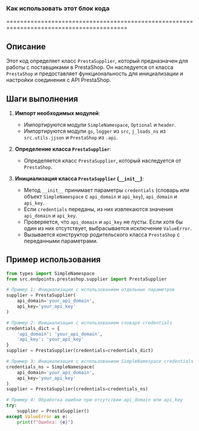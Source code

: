 ### Как использовать этот блок кода
=========================================================================================

Описание
-------------------------
Этот код определяет класс `PrestaSupplier`, который предназначен для работы с поставщиками в PrestaShop. Он наследуется от класса `PrestaShop` и предоставляет функциональность для инициализации и настройки соединения с API PrestaShop.

Шаги выполнения
-------------------------
1. **Импорт необходимых модулей**:
   - Импортируются модули `SimpleNamespace`, `Optional` и `header`.
   - Импортируются модули `gs`, `logger` из `src`, `j_loads_ns` из `src.utils.jjson` и `PrestaShop` из `.api`.

2. **Определение класса `PrestaSupplier`**:
   - Определяется класс `PrestaSupplier`, который наследуется от `PrestaShop`.

3. **Инициализация класса `PrestaSupplier` (`__init__`)**:
   - Метод `__init__` принимает параметры `credentials` (словарь или объект `SimpleNamespace` с `api_domain` и `api_key`), `api_domain` и `api_key`.
   - Если `credentials` переданы, из них извлекаются значения `api_domain` и `api_key`.
   - Проверяется, что `api_domain` и `api_key` не пусты. Если хотя бы один из них отсутствует, выбрасывается исключение `ValueError`.
   - Вызывается конструктор родительского класса `PrestaShop` с переданными параметрами.

Пример использования
-------------------------

```python
from types import SimpleNamespace
from src.endpoints.prestashop.supplier import PrestaSupplier

# Пример 1: Инициализация с использованием отдельных параметров
supplier = PrestaSupplier(
    api_domain='your_api_domain',
    api_key='your_api_key'
)

# Пример 2: Инициализация с использованием словаря credentials
credentials_dict = {
    'api_domain': 'your_api_domain',
    'api_key': 'your_api_key'
}
supplier = PrestaSupplier(credentials=credentials_dict)

# Пример 3: Инициализация с использованием SimpleNamespace credentials
credentials_ns = SimpleNamespace(
    api_domain='your_api_domain',
    api_key='your_api_key'
)
supplier = PrestaSupplier(credentials=credentials_ns)

# Пример 4: Обработка ошибки при отсутствии api_domain или api_key
try:
    supplier = PrestaSupplier()
except ValueError as e:
    print(f"Ошибка: {e}")

```